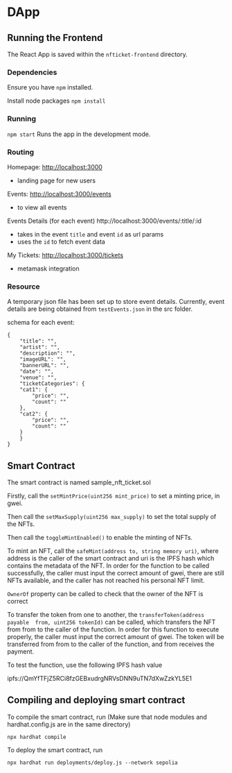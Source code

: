 # DApp

## Running the Frontend

The React App is saved within the `nfticket-frontend` directory.

### Dependencies

Ensure you have `npm` installed.

Install node packages `npm install`

### Running

`npm start`
Runs the app in the development mode.

### Routing

Homepage: [http://localhost:3000](http://localhost:3000)
- landing page for new users

Events: [http://localhost:3000/events](http://localhost:3000/events)
- to view all events

Events Details (for each event) http://localhost:3000/events/:title/:id 
- takes in the event `title` and event `id` as url params
- uses the `id` to fetch event data

My Tickets: [http://localhost:3000/tickets](http://localhost:3000/tickets)
- metamask integration

### Resource
A temporary json file has been set up to store event details. Currently, event details are being obtained from `testEvents.json` in the src folder.

schema for each event:

```
{
    "title": "",
    "artist": "",
    "description": "",
    "imageURL": "",
    "bannerURL": "",
    "date": "",
    "venue": "",
    "ticketCategories": {
    "cat1": {
        "price": "",
        "count": ""
    },
    "cat2": {
        "price": "",
        "count": ""
    }
    }
}
```

## Smart Contract

The smart contract is named sample_nft_ticket.sol

Firstly, call the `setMintPrice(uint256 mint_price)` to set a minting price, in gwei.

Then call the `setMaxSupply(uint256 max_supply)` to set the total supply of the NFTs.

Then call the `toggleMintEnabled()` to enable the minting of NFTs.

To mint an NFT, call the `safeMint(address to, string memory uri)`, where address is the caller of the smart contract and uri is the IPFS hash which contains the metadata of the NFT.
In order for the function to be called successfully, the caller must input the correct amount of gwei, there are still NFTs available, and the caller has not reached his personal NFT limit.

`OwnerOf` property can be called to check that the owner of the NFT is correct

To transfer the token from one to another, the `transferToken(address payable  from, uint256 tokenId)` can be called, which transfers the NFT from from to the caller of the function. In order for this function to execute properly,
the caller must input the correct amount of gwei. The token will be transferred from from to the caller of the function, and from receives the payment.

To test the function, use the following IPFS hash value

ipfs://QmYfTFjZ5RCi8fzGEBxudrgNRVsDNN9uTN7dXwZzkYL5E1



## Compiling and deploying smart contract


To compile the smart contract, run (Make sure that node modules and hardhat.config.js are in the same directory)
```
npx hardhat compile
```


To deploy the smart contract, run 
```
npx hardhat run deployments/deploy.js --network sepolia

```


